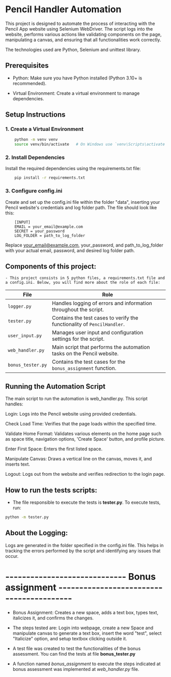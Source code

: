 # Pencil Handler Automation
This project is designed to automate the process of interacting with the Pencil App website using Selenium WebDriver. The script logs into the website, performs various actions like validating components on the page, manipulating a canvas, and ensuring that all functionalities work correctly.

The technologies used are Python, Selenium and unittest library.

## Prerequisites
 - Python: Make sure you have Python installed (Python 3.10+ is recommended).

 - Virtual Environment: Create a virtual environment to manage dependencies.

## Setup Instructions
### 1. Create a Virtual Environment

``` bash
    python -m venv venv
    source venv/bin/activate   # On Windows use `venv\Scripts\activate` 
```
### 2. Install Dependencies

Install the required dependencies using the requirements.txt file:

``` bash
    pip install -r requirements.txt
```

### 3. Configure config.ini

Create and set up the config.ini file within the folder "data", inserting  your Pencil website's credentials  and log folder path. The file should look like this:

```
    [INPUT]
    EMAIL = your_email@example.com
    SECRET = your_password
    LOG_FOLDER = path_to_log_folder
```

Replace your_email@example.com, your_password, and path_to_log_folder with your actual email, password, and desired log folder path.


## Components of this project:

    - This project consists in 5 python files, a requirements.txt file and a config.ini. Below, you will find more about the role of each file:

| File             | Role                                                                 |
|------------------|----------------------------------------------------------------------|
| `logger.py`      | Handles logging of errors and information throughout the script.     |
| `tester.py`      | Contains the test cases to verify the functionality of `PencilHandler`. |
| `user_input.py`  | Manages user input and configuration settings for the script.        |
| `web_handler.py` | Main script that performs the automation tasks on the Pencil website.|
| `bonus_tester.py`| Contains the test cases for the `bonus_assignment` function.         |





## Running the Automation Script

The main script to run the automation is web_handler.py. This script handles:

Login: Logs into the Pencil website using provided credentials.

Check Load Time: Verifies that the page loads within the specified time.

Validate Home Format: Validates various elements on the home page such as space title, navigation options, 'Create Space' button, and profile picture.

Enter First Space: Enters the first listed space.

Manipulate Canvas: Draws a vertical line on the canvas, moves it, and inserts text.

Logout: Logs out from the website and verifies redirection to the login page.

## How to run the tests scripts:

- The file responsible to execute the tests is **tester.py**. To execute tests, run:

```bash
python -m tester.py
```

## About the Logging:
Logs are generated in the folder specified in the config.ini file. This helps in tracking the errors performed by the script and identifying any issues that occur.

# ----------------------------- Bonus assignment -----------------------------------------

 - Bonus Assignment: Creates a new space, adds a text box, types text, italicizes it, and confirms the changes.

 - The steps tested are: Login into webpage, create a new Space and manipulate canvas to generate a text box,
 insert the word "test", select "Italicize" option, and setup textbox clicking outside it.

 - A test file was created to test the functionalities of the bonus assessment. You can find the tests at file 
 **bonus_tester.py**

 - A function named *_bonus_assignment_* to execute the steps indicated at bonus assessment was implemented at _web_handler.py_ file.